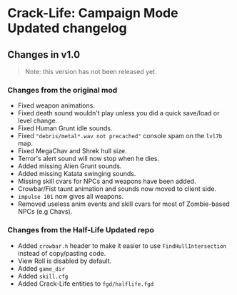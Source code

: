 # Crack-Life: Campaign Mode Updated changelog

## Changes in v1.0

> Note: this version has not been released yet.

### Changes from the original mod
* Fixed weapon animations.
* Fixed death sound wouldn't play unless you did a quick save/load or level change.
* Fixed Human Grunt idle sounds.
* Fixed `"debris/metal*.wav not precached"` console spam on the `lvl7b` map.
* Fixed MegaChav and Shrek hull size.
* Terror's alert sound will now stop when he dies.
* Added missing Alien Grunt sounds.
* Added missing Katata swinging sounds.
* Missing skill cvars for NPCs and weapons have been added.
* Crowbar/Fist taunt animation and sounds now moved to client side.
* `impulse 101` now gives all weapons.
* Removed useless anim events and skill cvars for most of Zombie-based NPCs (e.g Chavs).

### Changes from the Half-Life Updated repo
* Added `crowbar.h` header to make it easier to use `FindHullIntersection` instead of copy/pasting code.
* View Roll is disabled by default.
* Added `game_dir`
* Added `skill.cfg`
* Added Crack-Life entities to `fgd/halflife.fgd`
